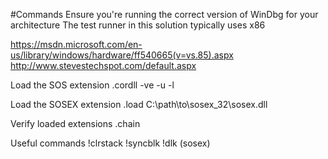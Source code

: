 ﻿#Commands
Ensure you're running the correct version of WinDbg for your architecture
The test runner in this solution typically uses x86

https://msdn.microsoft.com/en-us/library/windows/hardware/ff540665(v=vs.85).aspx
http://www.stevestechspot.com/default.aspx

Load the SOS extension
    .cordll -ve -u -l

Load the SOSEX extension
    .load C:\path\to\sosex_32\sosex.dll

Verify loaded extensions
    .chain

Useful commands
    !clrstack
    !syncblk
    !dlk (sosex)
